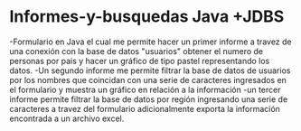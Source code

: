 # Informes-y-busquedas Java +JDBS
-Formulario en Java el cual me permite hacer un primer informe a travez de una conexión con la base de datos "usuarios" obtener el numero de personas por pais
y hacer un gráfico de tipo pastel representando los datos.
-Un segundo informe me permite filtrar la base de datos de usuarios por los nombres que coincidan con una serie 
de caracteres ingresados en el formulario y muestra un gráfico en relación a la información
-un tercer informe permite filtrar la base de datos por región ingresando una serie de caracteres a travez del formulario
adicionalmente exporta la información encontrada a un archivo excel.
